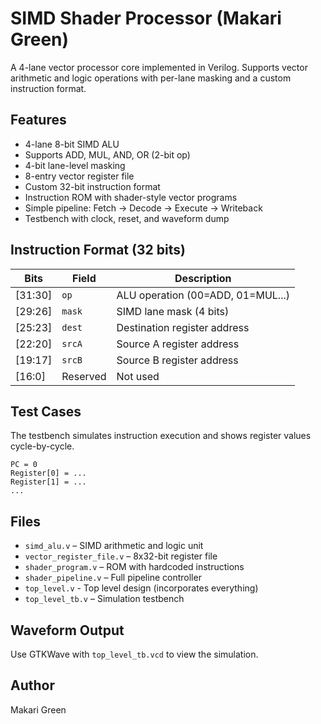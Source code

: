 # SIMD Shader Processor (Makari Green)

A 4-lane vector processor core implemented in Verilog. Supports vector arithmetic and logic operations with per-lane masking and a custom instruction format.

## Features
- 4-lane 8-bit SIMD ALU
- Supports ADD, MUL, AND, OR (2-bit op)
- 4-bit lane-level masking
- 8-entry vector register file
- Custom 32-bit instruction format
- Instruction ROM with shader-style vector programs
- Simple pipeline: Fetch → Decode → Execute → Writeback
- Testbench with clock, reset, and waveform dump

## Instruction Format (32 bits)
| Bits     | Field     | Description                        |
|----------|-----------|------------------------------------|
| [31:30]  | `op`      | ALU operation (00=ADD, 01=MUL...)  |
| [29:26]  | `mask`    | SIMD lane mask (4 bits)            |
| [25:23]  | `dest`    | Destination register address       |
| [22:20]  | `srcA`    | Source A register address          |
| [19:17]  | `srcB`    | Source B register address          |
| [16:0]   | Reserved  | Not used                           |

## Test Cases
The testbench simulates instruction execution and shows register values cycle-by-cycle.

```
PC = 0
Register[0] = ...
Register[1] = ...
...
```

## Files
- `simd_alu.v` – SIMD arithmetic and logic unit
- `vector_register_file.v` – 8x32-bit register file
- `shader_program.v` – ROM with hardcoded instructions
- `shader_pipeline.v` – Full pipeline controller
- `top_level.v` - Top level design (incorporates everything)
- `top_level_tb.v` – Simulation testbench

## Waveform Output
Use GTKWave with `top_level_tb.vcd` to view the simulation.

## Author
Makari Green  
